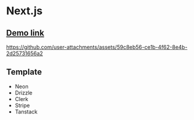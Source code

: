 # Next.js
## [Demo link](https://printer-cy.vercel.app/)

https://github.com/user-attachments/assets/59c8eb56-ce1b-4f62-8e4b-2d25731656a2


## Template
- Neon
- Drizzle
- Clerk
- Stripe
- Tanstack
